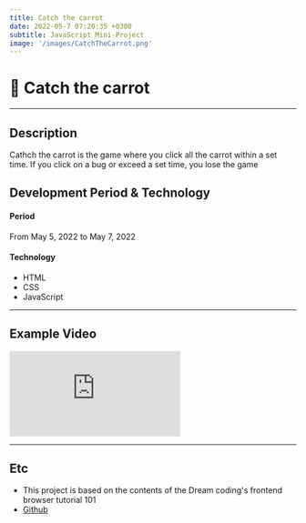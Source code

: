 ```yaml
---
title: Catch the carrot
date: 2022-05-7 07:20:35 +0300
subtitle: JavaScript Mini-Project
image: '/images/CatchTheCarrot.png'
---
```


# :carrot: Catch the carrot <br/>

___

## Description
Cathch the carrot is the game where you click all the carrot within a set time. If you click on a bug or exceed a set time, you lose the game<br/>

## Development Period & Technology<br/>
#### Period<br/>
From May 5, 2022 to May 7, 2022 <br/>

#### Technology<br/>
* HTML
* CSS
* JavaScript

___

## Example Video <br/>
<p><iframe src="https://www.youtube.com/embed/kmFEclU6JEI" frameborder="0" allowfullscreen></iframe></p>

___

## Etc
* This project is based on the contents of the Dream coding's frontend browser tutorial 101<br/>
* [Github](https://github.com/HongDaye71/JS_CatchTheCarrot)<br/>